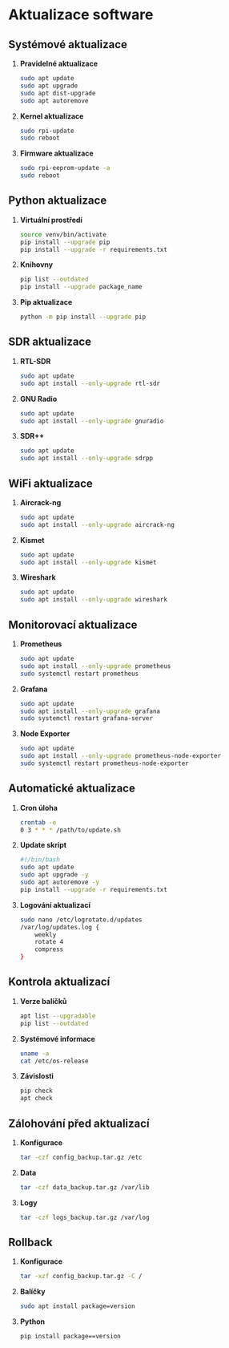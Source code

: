 # Aktualizace software

## Systémové aktualizace
1. **Pravidelné aktualizace**
   ```bash
   sudo apt update
   sudo apt upgrade
   sudo apt dist-upgrade
   sudo apt autoremove
   ```

2. **Kernel aktualizace**
   ```bash
   sudo rpi-update
   sudo reboot
   ```

3. **Firmware aktualizace**
   ```bash
   sudo rpi-eeprom-update -a
   sudo reboot
   ```

## Python aktualizace
1. **Virtuální prostředí**
   ```bash
   source venv/bin/activate
   pip install --upgrade pip
   pip install --upgrade -r requirements.txt
   ```

2. **Knihovny**
   ```bash
   pip list --outdated
   pip install --upgrade package_name
   ```

3. **Pip aktualizace**
   ```bash
   python -m pip install --upgrade pip
   ```

## SDR aktualizace
1. **RTL-SDR**
   ```bash
   sudo apt update
   sudo apt install --only-upgrade rtl-sdr
   ```

2. **GNU Radio**
   ```bash
   sudo apt update
   sudo apt install --only-upgrade gnuradio
   ```

3. **SDR++**
   ```bash
   sudo apt update
   sudo apt install --only-upgrade sdrpp
   ```

## WiFi aktualizace
1. **Aircrack-ng**
   ```bash
   sudo apt update
   sudo apt install --only-upgrade aircrack-ng
   ```

2. **Kismet**
   ```bash
   sudo apt update
   sudo apt install --only-upgrade kismet
   ```

3. **Wireshark**
   ```bash
   sudo apt update
   sudo apt install --only-upgrade wireshark
   ```

## Monitorovací aktualizace
1. **Prometheus**
   ```bash
   sudo apt update
   sudo apt install --only-upgrade prometheus
   sudo systemctl restart prometheus
   ```

2. **Grafana**
   ```bash
   sudo apt update
   sudo apt install --only-upgrade grafana
   sudo systemctl restart grafana-server
   ```

3. **Node Exporter**
   ```bash
   sudo apt update
   sudo apt install --only-upgrade prometheus-node-exporter
   sudo systemctl restart prometheus-node-exporter
   ```

## Automatické aktualizace
1. **Cron úloha**
   ```bash
   crontab -e
   0 3 * * * /path/to/update.sh
   ```

2. **Update skript**
   ```bash
   #!/bin/bash
   sudo apt update
   sudo apt upgrade -y
   sudo apt autoremove -y
   pip install --upgrade -r requirements.txt
   ```

3. **Logování aktualizací**
   ```bash
   sudo nano /etc/logrotate.d/updates
   /var/log/updates.log {
       weekly
       rotate 4
       compress
   }
   ```

## Kontrola aktualizací
1. **Verze balíčků**
   ```bash
   apt list --upgradable
   pip list --outdated
   ```

2. **Systémové informace**
   ```bash
   uname -a
   cat /etc/os-release
   ```

3. **Závislosti**
   ```bash
   pip check
   apt check
   ```

## Zálohování před aktualizací
1. **Konfigurace**
   ```bash
   tar -czf config_backup.tar.gz /etc
   ```

2. **Data**
   ```bash
   tar -czf data_backup.tar.gz /var/lib
   ```

3. **Logy**
   ```bash
   tar -czf logs_backup.tar.gz /var/log
   ```

## Rollback
1. **Konfigurace**
   ```bash
   tar -xzf config_backup.tar.gz -C /
   ```

2. **Balíčky**
   ```bash
   sudo apt install package=version
   ```

3. **Python**
   ```bash
   pip install package==version
   ``` 
